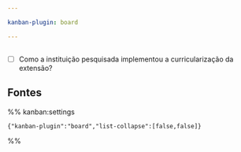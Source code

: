 ```yaml
---

kanban-plugin: board

---
```


## 

- [ ] Como a instituição pesquisada implementou a curricularização da extensão?


## Fontes





%% kanban:settings
```
{"kanban-plugin":"board","list-collapse":[false,false]}
```
%%